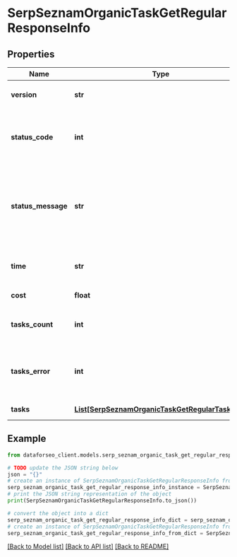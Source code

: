 # SerpSeznamOrganicTaskGetRegularResponseInfo


## Properties

Name | Type | Description | Notes
------------ | ------------- | ------------- | -------------
**version** | **str** | the current version of the API | [optional] 
**status_code** | **int** | general status code you can find the full list of the response codes here | [optional] 
**status_message** | **str** | general informational message you can find the full list of general informational messages here | [optional] 
**time** | **str** | total execution time, seconds | [optional] 
**cost** | **float** | total tasks cost, USD | [optional] 
**tasks_count** | **int** | the number of tasks in the tasks array | [optional] 
**tasks_error** | **int** | the number of tasks in the tasks array returned with an error | [optional] 
**tasks** | [**List[SerpSeznamOrganicTaskGetRegularTaskInfo]**](SerpSeznamOrganicTaskGetRegularTaskInfo.md) | array of tasks | [optional] 

## Example

```python
from dataforseo_client.models.serp_seznam_organic_task_get_regular_response_info import SerpSeznamOrganicTaskGetRegularResponseInfo

# TODO update the JSON string below
json = "{}"
# create an instance of SerpSeznamOrganicTaskGetRegularResponseInfo from a JSON string
serp_seznam_organic_task_get_regular_response_info_instance = SerpSeznamOrganicTaskGetRegularResponseInfo.from_json(json)
# print the JSON string representation of the object
print(SerpSeznamOrganicTaskGetRegularResponseInfo.to_json())

# convert the object into a dict
serp_seznam_organic_task_get_regular_response_info_dict = serp_seznam_organic_task_get_regular_response_info_instance.to_dict()
# create an instance of SerpSeznamOrganicTaskGetRegularResponseInfo from a dict
serp_seznam_organic_task_get_regular_response_info_from_dict = SerpSeznamOrganicTaskGetRegularResponseInfo.from_dict(serp_seznam_organic_task_get_regular_response_info_dict)
```
[[Back to Model list]](../README.md#documentation-for-models) [[Back to API list]](../README.md#documentation-for-api-endpoints) [[Back to README]](../README.md)



